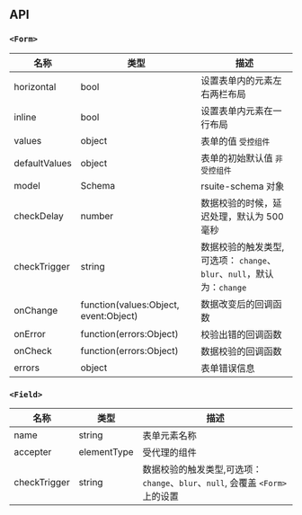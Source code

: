 ## API

### `<Form>`

| 名称            | 类型                                    | 描述                                                 |
|---------------|---------------------------------------|----------------------------------------------------|
| horizontal    | bool                                  | 设置表单内的元素左右两栏布局                                     |
| inline        | bool                                  | 设置表单内元素在一行布局                                       |
| values        | object                                | 表单的值 `受控组件`                                        |
| defaultValues | object                                | 表单的初始默认值 `非受控组件`                                   |
| model         | Schema                                | rsuite-schema 对象                                   |
| checkDelay    | number                                | 数据校验的时候，延迟处理，默认为 500 毫秒                            |
| checkTrigger  | string                                | 数据校验的触发类型,可选项： `change`、`blur`、`null`，默认为：`change` |
| onChange      | function(values:Object, event:Object) | 数据改变后的回调函数                                         |
| onError       | function(errors:Object)               | 校验出错的回调函数                                          |
| onCheck       | function(errors:Object)               | 数据校验的回调函数                                          |
| errors        | object                                | 表单错误信息                                             |

### `<Field>`

| 名称           | 类型          | 描述                                                      |
|--------------|-------------|---------------------------------------------------------|
| name         | string      | 表单元素名称                                                  |
| accepter     | elementType | 受代理的组件                                                  |
| checkTrigger | string      | 数据校验的触发类型,可选项： `change`、`blur`、`null`, 会覆盖 `<Form>`上的设置 |
